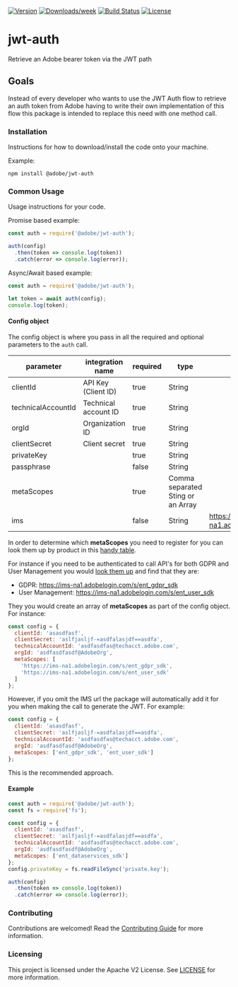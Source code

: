 [![Version](https://img.shields.io/npm/v/@adobe/jwt-auth.svg)](https://npmjs.org/package/@adobe/jwt-auth)
[![Downloads/week](https://img.shields.io/npm/dw/@adobe/jwt-auth.svg)](https://npmjs.org/package/@adobe/jwt-auth)
[![Build Status](https://travis-ci.com/adobe/jwt-auth.svg?branch=master)](https://travis-ci.com/adobe/jwt-auth)
[![License](https://img.shields.io/badge/License-Apache%202.0-blue.svg)](https://opensource.org/licenses/Apache-2.0)

# jwt-auth

Retrieve an Adobe bearer token via the JWT path

## Goals

Instead of every developer who wants to use the JWT Auth flow to retrieve an auth token from Adobe having to write their own implementation of this flow this package is intended to replace this need with one method call.

### Installation

Instructions for how to download/install the code onto your machine.

Example:

```
npm install @adobe/jwt-auth
```

### Common Usage

Usage instructions for your code.

Promise based example:

```javascript
const auth = require('@adobe/jwt-auth');

auth(config)
  .then(token => console.log(token))
  .catch(error => console.log(error));
```

Async/Await based example:

```javascript
const auth = require('@adobe/jwt-auth');

let token = await auth(config);
console.log(token);
```

#### Config object

The config object is where you pass in all the required and optional parameters to the `auth` call.

| parameter          | integration name     | required | type                              | default                        |
| ------------------ | -------------------- | -------- | --------------------------------- | ------------------------------ |
| clientId           | API Key (Client ID)  | true     | String                            |                                |
| technicalAccountId | Technical account ID | true     | String                            |                                |
| orgId              | Organization ID      | true     | String                            |                                |
| clientSecret       | Client secret        | true     | String                            |                                |
| privateKey         |                      | true     | String                            |                                |
| passphrase         |                      | false    | String                            |                                |
| metaScopes         |                      | true     | Comma separated Sting or an Array |                                |
| ims                |                      | false    | String                            | https://ims-na1.adobelogin.com |

In order to determine which **metaScopes** you need to register for you can look them up by product in this [handy table](https://www.adobe.io/authentication/auth-methods.html#!AdobeDocs/adobeio-auth/master/JWT/Scopes.md).

For instance if you need to be authenticated to call API's for both GDPR and User Management you would [look them up](https://www.adobe.io/authentication/auth-methods.html#!AdobeDocs/adobeio-auth/master/JWT/Scopes.md) and find that they are:

- GDPR: https://ims-na1.adobelogin.com/s/ent_gdpr_sdk
- User Management: https://ims-na1.adobelogin.com/s/ent_user_sdk

They you would create an array of **metaScopes** as part of the config object. For instance:

```javascript
const config = {
  clientId: 'asasdfasf',
  clientSecret: 'aslfjasljf-=asdfalasjdf==asdfa',
  technicalAccountId: 'asdfasdfas@techacct.adobe.com',
  orgId: 'asdfasdfasdf@AdobeOrg',
  metaScopes: [
    'https://ims-na1.adobelogin.com/s/ent_gdpr_sdk',
    'https://ims-na1.adobelogin.com/s/ent_user_sdk'
  ]
};
```

However, if you omit the IMS url the package will automatically add it for you when making the call to generate the JWT. For example:

```javascript
const config = {
  clientId: 'asasdfasf',
  clientSecret: 'aslfjasljf-=asdfalasjdf==asdfa',
  technicalAccountId: 'asdfasdfas@techacct.adobe.com',
  orgId: 'asdfasdfasdf@AdobeOrg',
  metaScopes: ['ent_gdpr_sdk', 'ent_user_sdk']
};
```

This is the recommended approach.

#### Example

```javascript
const auth = require('@adobe/jwt-auth');
const fs = require('fs');

const config = {
  clientId: 'asasdfasf',
  clientSecret: 'aslfjasljf-=asdfalasjdf==asdfa',
  technicalAccountId: 'asdfasdfas@techacct.adobe.com',
  orgId: 'asdfasdfasdf@AdobeOrg',
  metaScopes: ['ent_dataservices_sdk']
};
config.privateKey = fs.readFileSync('private.key');

auth(config)
  .then(token => console.log(token))
  .catch(error => console.log(error));
```

### Contributing

Contributions are welcomed! Read the [Contributing Guide](.github/CONTRIBUTING.md) for more information.

### Licensing

This project is licensed under the Apache V2 License. See [LICENSE](LICENSE) for more information.
